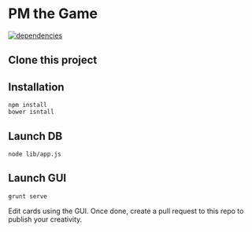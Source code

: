# PM the Game

[![dependencies](https://david-dm.org/FedericoElles/pmgame.png)](https://david-dm.org/FedericoElles/pmgame)

## Clone this project


## Installation

    npm install
    bower isntall


## Launch DB

    node lib/app.js
    
## Launch GUI

    grunt serve
   
   
Edit cards using the GUI. Once done, create a pull request to this repo to publish your creativity.
